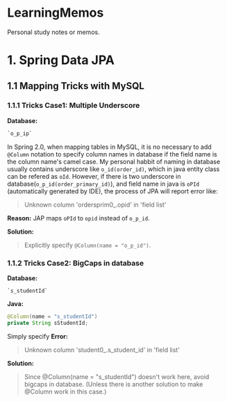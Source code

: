 # LearningMemos
Personal study notes or memos.

# 1. Spring Data JPA
## 1.1 Mapping Tricks with MySQL 
### 1.1.1 Tricks Case1: Multiple Underscore
**Database:**
```sql
`o_p_ip`
```

In Spring 2.0, when mapping tables in MySQL, it is no necessary to add `@Column` notation to specify column names in database if the field name is the column name's camel case. My personal habbit of naming in database usually contains underscore like `o_id(order_id)`, which in java entity class can be refered as `oId`. However, if there is two underscore in database(`o_p_id(order_primary_id)`), and field name in java is `oPId` (automatically generated by IDE), the process of JPA will report error like:
> Unknown column 'ordersprim0_.opid' in 'field list'

**Reason:** JAP maps `oPId` to `opid` instead of `o_p_id`.

**Solution:**
> Explicitly specify `@Column(name = "o_p_id")`.

### 1.1.2 Tricks Case2: BigCaps in database
**Database:**
```
`s_studentId`
```
**Java:**
```java
@Column(name = "s_studentId")
private String sStudentId;
```
Simply specify 
**Error:**
> Unknown column 'student0_.s_student_id' in 'field list'

**Solution:**
> Since @Column(name = "s_studentId") doesn't work here, avoid bigcaps in database. (Unless there is another solution to make @Column work in this case.)
